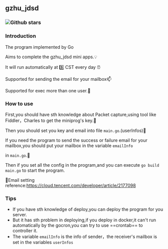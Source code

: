 ## gzhu_jdsd

### ![Github stars](https://img.shields.io/badge/Language-go-brightgreen)

### Introduction

The program implemented by Go

Aims to complete the gzhu_jdsd mini apps.:bulb:

It will run automatically at :nine: CST every day :alarm_clock:

Supported for sending the email for your mailbox:mailbox:

Supported for exec more than one user.:star2:

### How to use

First,you should have sth knowledge about Packet capture,using tool like Fiddler，Charles to get the miniprog's key.:closed_book:

Then you should set you key and email into file `main.go`.(userInfos):key:

If you need the program to send the success or failure email for your mailbox,you should put your mailbox in the variable `emailInfo`

in `main.go`.:email:

Then if you set all the config in the program,and you can execute `go build main.go` to start the program.

:link:Email setting reference:https://cloud.tencent.com/developer/article/2177098

### Tips

- If you have sth knowledge of deploy,you can deploy the program for you  server.
- But it has sth problem in deploying,if you deploy in docker,it can't run automatically by the gocron,you can try to use ==crontab== to controller it.
- The variable `emailInfo` is the info of sender，the receiver's mailbox is set in the variables `userInfos` 
